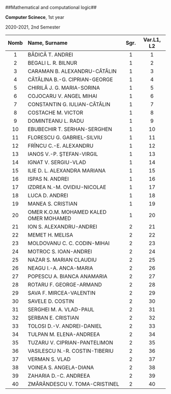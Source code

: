 ##Mathematical and computational logic##

**Computer Scinece**, 1st year

2020-2021, 2nd Semester


| Nomb    | Name, Surname | Sgr.  | Var.L1, L2 |
| :---: | :---          | :---: | :---: |
| 1       | BĂDICĂ T. ANDREI                       | 1  | 1      |
| 2       | BEGALI L. R. BILNUR                    | 1  | 2      |
| 3       | CARAMAN B. ALEXANDRU-CĂTĂLIN           | 1  | 3      |
| 4       | CĂTĂLINA B.-G. CIPRIAN-GEORGE          | 1  | 4      |
| 5       | CHIRILĂ J. G. MARIA-SORINA             | 1  | 5      |
| 6       | COJOCARU V. ANGEL MIHAI                | 1  | 6      |
| 7       | CONSTANTIN G. IULIAN-CĂTĂLIN           | 1  | 7      |
| 8       | COSTACHE M. VICTOR                     | 1  | 8      |
| 9       | DOMINTEANU L. RADU                     | 1  | 9      |
| 10      | EBUBECHIR T. SERHAN-SERGHEN            | 1  | 10     |
| 11      | FLORESCU G. GABRIEL-SILVIU             | 1  | 11     |
| 12      | FRÎNCU C.-E. ALEXANDRU                 | 1  | 12     |
| 13      | IANOS V.-P. ŞTEFAN-VIRGIL              | 1  | 13     |
| 14      | IGNAT V. SERGIU-VLAD                   | 1  | 14     |
| 15      | ILIE D. L. ALEXANDRA MARIANA           | 1  | 15     |
| 16      | ISPAS N. ANDREI                        | 1  | 16     |
| 17      | IZDREA N.-M. OVIDIU-NICOLAE            | 1  | 17     |
| 18      | LUCA D. ANDREI                         | 1  | 18     |
| 19      | MANEA S. CRISTIAN                      | 1  | 19     |
| 20      | OMER K.O.M. MOHAMED KALED OMER MOHAMED | 1  | 20     |
| 21      | ION S. ALEXANDRU-ANDREI                | 2  | 21     |
| 22      | MEMET H. MELISA                        | 2  | 22     |
| 23      | MOLDOVANU C. C. CODIN-MIHAI            | 2  | 23     |
| 24      | MOTROC S. IOAN-ANDREI                  | 2  | 24     |
| 25      | NAZAR S. MARIAN CLAUDIU                | 2  | 25     |
| 26      | NEAGU I.-A. ANCA-MARIA                 | 2  | 26     |
| 27      | POPESCU A. BIANCA ANAMARIA             | 2  | 27     |
| 28      | ROTARU F. GEORGE-ARMAND                | 2  | 28     |
| 29      | SAVA F. MIRCEA-VALENTIN                | 2  | 29     |
| 30      | SAVELE D. COSTIN                       | 2  | 30     |
| 31      | SERGHEI M. A. VLAD-PAUL                | 2  | 31     |
| 32      | ŞERBAN E. CRISTIAN                     | 2  | 32     |
| 33      | TOLOSI D.-V. ANDREI-DANIEL             | 2  | 33     |
| 34      | TULPAN M. ELENA-ANDREEA                | 2  | 34     |
| 35      | TUZARU V. CIPRIAN-PANTELIMON           | 2  | 35     |
| 36      | VASILESCU N.-R. COSTIN-TIBERIU         | 2  | 36     |
| 37      | VERMAN S. VLAD                         | 2  | 37     |
| 38      | VOINEA S. ANGELA-DIANA                 | 2  | 38     |
| 39      | ZAHARIA D.-C. ANDREEA                  | 2  | 39     |
| 40      | ZMĂRĂNDESCU V. TOMA-CRISTINEL          | 2  | 40     |



